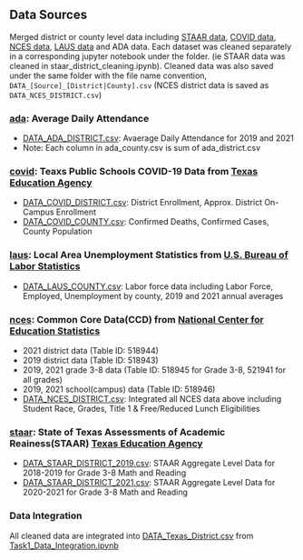 

## Data Sources

Merged district or county level data including [STAAR data](https://tea.texas.gov/student-assessment/testing/staar/staar-aggregate-data), [COVID data](https://dshs.texas.gov/coronavirus/schools/texas-education-agency/), [NCES data](https://nces.ed.gov/ccd/elsi/tableGenerator.aspx), [LAUS data](https://www.bls.gov/lau/#cntyaa) and ADA data. Each dataset was cleaned separately in a corresponding jupyter notebook under the folder. (ie STAAR data was cleaned in staar_district_cleaning.ipynb). Cleaned data was also saved under the same folder with the file name convention, `DATA_[Source]_[District|County].csv` (NCES district data is saved as `DATA_NCES_DISTRICT.csv`)

### [ada](ada): Average Daily Attendance
- [DATA_ADA_DISTRICT.csv](ada/DATA_ADA_DISTRICT.csv): Avaerage Daily Attendance for 2019 and 2021
- Note: Each column in ada_county.csv is sum of ada_district.csv

### [covid](covid): Teaxs Public Schools COVID-19 Data from [Texas Education Agency](https://dshs.texas.gov/coronavirus/schools/texas-education-agency/)
- [DATA_COVID_DISTRICT.csv](covid/DATA_COVID_DISTRICT.csv): District Enrollment, Approx. District On-Campus Enrollment
- [DATA_COVID_COUNTY.csv](covid/DATA_COVID_COUNTY.csv): Confirmed Deaths, Confirmed Cases, County Population

### [laus](laus): Local Area Unemployment Statistics from [U.S. Bureau of Labor Statistics](https://www.bls.gov/lau/#cntyaa)
- [DATA_LAUS_COUNTY.csv](laus/DATA_LAUS_COUNTY.csv): Labor force data including Labor Force, Employed, Unemployment by county, 2019 and 2021 annual averages

### [nces](nces): Common Core Data(CCD) from [National Center for Education Statistics](https://nces.ed.gov/ccd/elsi/tableGenerator.aspx)
- 2021 district data (Table ID: 518944)
- 2019 district data (Table ID: 518943)
- 2019, 2021 grade 3-8 data (Table ID: 518945 for Grade 3-8, 521941 for all grades)
- 2019, 2021 school(campus) data (Table ID: 518946)
- [DATA_NCES_DISTRICT.csv](nces/DATA_NCES_DISTRICT.csv): Integrated all NCES data above including Student Race, Grades, Title 1 & Free/Reduced Lunch Eligibilities

### [staar](staar): State of Texas Assessments of Academic Reainess(STAAR) [Texas Education Agency](https://tea.texas.gov/student-assessment/testing/staar/staar-aggregate-data)
- [DATA_STAAR_DISTRICT_2019.csv](staar/DATA_STAAR_DISTRICT_2019.csv): STAAR Aggregate Level Data for 2018-2019 for Grade 3-8 Math and Reading
- [DATA_STAAR_DISTRICT_2021.csv](staar/DATA_STAAR_DISTRICT_2021.csv): STAAR Aggregate Level Data for 2020-2021 for Grade 3-8 Math and Reading

### Data Integration
All cleaned data are integrated into [DATA_Texas_District.csv](../CHERR/EDA/DATA_Texas_District.csv) from [Task1_Data_Integration.ipynb](../CHERR/EDA/Task1_Data_Integration.ipynb)
